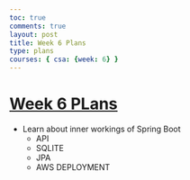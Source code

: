 ```yaml
---
toc: true
comments: true
layout: post
title: Week 6 Plans
type: plans
courses: { csa: {week: 6} }
---
```


# [Week 6 PLans](https://rohinsood.github.io/csa//2023/09/04/Week-3-Plans.html)
- Learn about inner workings of Spring Boot
  - API
  - SQLITE
  - JPA
  - AWS DEPLOYMENT